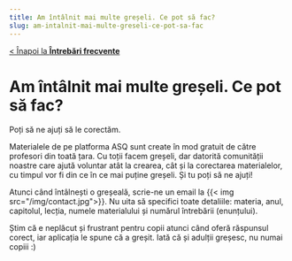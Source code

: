 ```yaml
---
title: Am întâlnit mai multe greșeli. Ce pot să fac?
slug: am-intalnit-mai-multe-greseli-ce-pot-sa-fac
---
```

[< Înapoi la **Întrebări frecvente**](/intrebari-frecvente/)

# Am întâlnit mai multe greșeli. Ce pot să fac?

Poți să ne ajuți să le corectăm.

Materialele de pe platforma ASQ sunt create în mod gratuit de către profesori din toată țara. Cu toții facem greșeli, dar datorită comunității noastre care ajută voluntar atât la crearea, cât și la corectarea materialelor, cu timpul vor fi din ce în ce mai puține greșeli. Și tu poți să ne ajuți!

Atunci când întâlnești o greșeală, scrie-ne un email la {{< img src="/img/contact.jpg">}}. Nu uita să specifici toate detaliile: materia, anul, capitolul, lecția, numele materialului și numărul întrebării (enunțului).

Știm că e neplăcut și frustrant pentru copii atunci când oferă răspunsul corect, iar aplicația le spune că a greșit. Iată că și adulții greșesc, nu numai copiii :)



